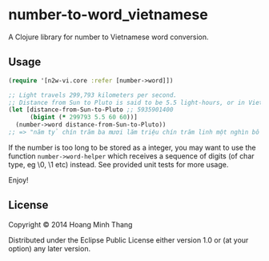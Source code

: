 # number-to-word_vietnamese

A Clojure library for number to Vietnamese word conversion.

## Usage

```clojure
(require '[n2w-vi.core :refer [number->word]])

;; Light travels 299,793 kilometers per second.
;; Distance from Sun to Pluto is said to be 5.5 light-hours, or in Vietnamese (kilometers):
(let [distance-from-Sun-to-Pluto ;; 5935901400
      (bigint (* 299793 5.5 60 60))]
  (number->word distance-from-Sun-to-Pluto))
;; => "năm tỷ chín trăm ba mươi lăm triệu chín trăm linh một nghìn bốn trăm"
```

If the number is too long to be stored as a integer, you may want to use
the function `number->word-helper` which receives a sequence of digits
(of char type, eg \0, \1 etc) instead.
See provided unit tests for more usage.

Enjoy!

## License

Copyright © 2014 Hoang Minh Thang

Distributed under the Eclipse Public License either version 1.0 or (at
your option) any later version.
